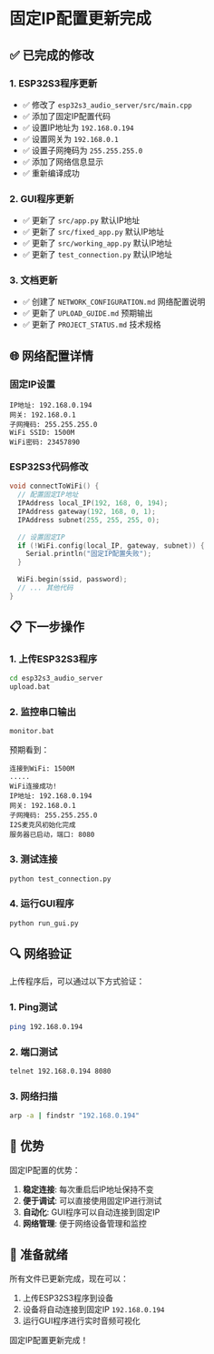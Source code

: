 # 固定IP配置更新完成

## ✅ 已完成的修改

### 1. ESP32S3程序更新
- ✅ 修改了 `esp32s3_audio_server/src/main.cpp`
- ✅ 添加了固定IP配置代码
- ✅ 设置IP地址为 `192.168.0.194`
- ✅ 设置网关为 `192.168.0.1`
- ✅ 设置子网掩码为 `255.255.255.0`
- ✅ 添加了网络信息显示
- ✅ 重新编译成功

### 2. GUI程序更新
- ✅ 更新了 `src/app.py` 默认IP地址
- ✅ 更新了 `src/fixed_app.py` 默认IP地址
- ✅ 更新了 `src/working_app.py` 默认IP地址
- ✅ 更新了 `test_connection.py` 默认IP地址

### 3. 文档更新
- ✅ 创建了 `NETWORK_CONFIGURATION.md` 网络配置说明
- ✅ 更新了 `UPLOAD_GUIDE.md` 预期输出
- ✅ 更新了 `PROJECT_STATUS.md` 技术规格

## 🌐 网络配置详情

### 固定IP设置
```
IP地址: 192.168.0.194
网关: 192.168.0.1
子网掩码: 255.255.255.0
WiFi SSID: 1500M
WiFi密码: 23457890
```

### ESP32S3代码修改
```cpp
void connectToWiFi() {
  // 配置固定IP地址
  IPAddress local_IP(192, 168, 0, 194);
  IPAddress gateway(192, 168, 0, 1);
  IPAddress subnet(255, 255, 255, 0);
  
  // 设置固定IP
  if (!WiFi.config(local_IP, gateway, subnet)) {
    Serial.println("固定IP配置失败");
  }
  
  WiFi.begin(ssid, password);
  // ... 其他代码
}
```

## 📋 下一步操作

### 1. 上传ESP32S3程序
```bash
cd esp32s3_audio_server
upload.bat
```

### 2. 监控串口输出
```bash
monitor.bat
```

预期看到：
```
连接到WiFi: 1500M
.....
WiFi连接成功!
IP地址: 192.168.0.194
网关: 192.168.0.1
子网掩码: 255.255.255.0
I2S麦克风初始化完成
服务器已启动，端口: 8080
```

### 3. 测试连接
```bash
python test_connection.py
```

### 4. 运行GUI程序
```bash
python run_gui.py
```

## 🔍 网络验证

上传程序后，可以通过以下方式验证：

### 1. Ping测试
```bash
ping 192.168.0.194
```

### 2. 端口测试
```bash
telnet 192.168.0.194 8080
```

### 3. 网络扫描
```bash
arp -a | findstr "192.168.0.194"
```

## 🎯 优势

固定IP配置的优势：
1. **稳定连接**: 每次重启后IP地址保持不变
2. **便于调试**: 可以直接使用固定IP进行测试
3. **自动化**: GUI程序可以自动连接到固定IP
4. **网络管理**: 便于网络设备管理和监控

## 🚀 准备就绪

所有文件已更新完成，现在可以：
1. 上传ESP32S3程序到设备
2. 设备将自动连接到固定IP `192.168.0.194`
3. 运行GUI程序进行实时音频可视化

固定IP配置更新完成！ 